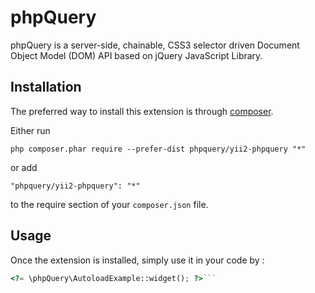 phpQuery
========
phpQuery is a server-side, chainable, CSS3 selector driven Document Object Model (DOM) API based on jQuery JavaScript Library.

Installation
------------

The preferred way to install this extension is through [composer](http://getcomposer.org/download/).

Either run

```
php composer.phar require --prefer-dist phpquery/yii2-phpquery "*"
```

or add

```
"phpquery/yii2-phpquery": "*"
```

to the require section of your `composer.json` file.


Usage
-----

Once the extension is installed, simply use it in your code by  :

```php
<?= \phpQuery\AutoloadExample::widget(); ?>```
